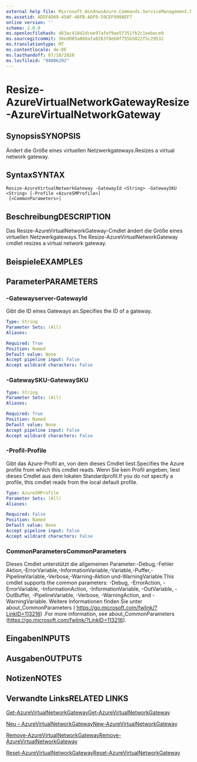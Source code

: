 ```yaml
---
external help file: Microsoft.WindowsAzure.Commands.ServiceManagement.Network.dll-Help.xml
ms.assetid: AD5F4D69-45AF-46FB-ADF0-59CEF9908EF7
online version: ''
schema: 2.0.0
ms.openlocfilehash: d63ac418d2dcee97afef9ae5f351fb2c1eebece0
ms.sourcegitcommit: 56ed085a868afa8263f8eb0f755b5822f5c29532
ms.translationtype: MT
ms.contentlocale: de-DE
ms.lasthandoff: 07/18/2020
ms.locfileid: "94006292"
---
```

# <span data-ttu-id="db770-101">Resize-AzureVirtualNetworkGateway</span><span class="sxs-lookup"><span data-stu-id="db770-101">Resize-AzureVirtualNetworkGateway</span></span>

## <span data-ttu-id="db770-102">Synopsis</span><span class="sxs-lookup"><span data-stu-id="db770-102">SYNOPSIS</span></span>
<span data-ttu-id="db770-103">Ändert die Größe eines virtuellen Netzwerkgateways.</span><span class="sxs-lookup"><span data-stu-id="db770-103">Resizes a virtual network gateway.</span></span>

## <span data-ttu-id="db770-104">Syntax</span><span class="sxs-lookup"><span data-stu-id="db770-104">SYNTAX</span></span>

```
Resize-AzureVirtualNetworkGateway -GatewayId <String> -GatewaySKU <String> [-Profile <AzureSMProfile>]
 [<CommonParameters>]
```

## <span data-ttu-id="db770-105">Beschreibung</span><span class="sxs-lookup"><span data-stu-id="db770-105">DESCRIPTION</span></span>
<span data-ttu-id="db770-106">Das Resize-AzureVirtualNetworkGateway-Cmdlet ändert die Größe eines virtuellen Netzwerkgateways.</span><span class="sxs-lookup"><span data-stu-id="db770-106">The Resize-AzureVirtualNetworkGateway cmdlet resizes a virtual network gateway.</span></span>

## <span data-ttu-id="db770-107">Beispiele</span><span class="sxs-lookup"><span data-stu-id="db770-107">EXAMPLES</span></span>

## <span data-ttu-id="db770-108">Parameter</span><span class="sxs-lookup"><span data-stu-id="db770-108">PARAMETERS</span></span>

### <span data-ttu-id="db770-109">-Gatewayserver</span><span class="sxs-lookup"><span data-stu-id="db770-109">-GatewayId</span></span>
<span data-ttu-id="db770-110">Gibt die ID eines Gateways an.</span><span class="sxs-lookup"><span data-stu-id="db770-110">Specifies the ID of a gateway.</span></span>

```yaml
Type: String
Parameter Sets: (All)
Aliases: 

Required: True
Position: Named
Default value: None
Accept pipeline input: False
Accept wildcard characters: False
```

### <span data-ttu-id="db770-111">-GatewaySKU</span><span class="sxs-lookup"><span data-stu-id="db770-111">-GatewaySKU</span></span>
```yaml
Type: String
Parameter Sets: (All)
Aliases: 

Required: True
Position: Named
Default value: None
Accept pipeline input: False
Accept wildcard characters: False
```

### <span data-ttu-id="db770-112">-Profil</span><span class="sxs-lookup"><span data-stu-id="db770-112">-Profile</span></span>
<span data-ttu-id="db770-113">Gibt das Azure-Profil an, von dem dieses Cmdlet liest.</span><span class="sxs-lookup"><span data-stu-id="db770-113">Specifies the Azure profile from which this cmdlet reads.</span></span> <span data-ttu-id="db770-114">Wenn Sie kein Profil angeben, liest dieses Cmdlet aus dem lokalen Standardprofil.</span><span class="sxs-lookup"><span data-stu-id="db770-114">If you do not specify a profile, this cmdlet reads from the local default profile.</span></span>

```yaml
Type: AzureSMProfile
Parameter Sets: (All)
Aliases: 

Required: False
Position: Named
Default value: None
Accept pipeline input: False
Accept wildcard characters: False
```

### <span data-ttu-id="db770-115">CommonParameters</span><span class="sxs-lookup"><span data-stu-id="db770-115">CommonParameters</span></span>
<span data-ttu-id="db770-116">Dieses Cmdlet unterstützt die allgemeinen Parameter:-Debug,-Fehler Aktion,-ErrorVariable,-InformationVariable,-Variable,-Puffer,-PipelineVariable,-Verbose,-Warning-Aktion und-WarningVariable.</span><span class="sxs-lookup"><span data-stu-id="db770-116">This cmdlet supports the common parameters: -Debug, -ErrorAction, -ErrorVariable, -InformationAction, -InformationVariable, -OutVariable, -OutBuffer, -PipelineVariable, -Verbose, -WarningAction, and -WarningVariable.</span></span> <span data-ttu-id="db770-117">Weitere Informationen finden Sie unter about_CommonParameters ( https://go.microsoft.com/fwlink/?LinkID=113216) .</span><span class="sxs-lookup"><span data-stu-id="db770-117">For more information, see about_CommonParameters (https://go.microsoft.com/fwlink/?LinkID=113216).</span></span>

## <span data-ttu-id="db770-118">Eingaben</span><span class="sxs-lookup"><span data-stu-id="db770-118">INPUTS</span></span>

## <span data-ttu-id="db770-119">Ausgaben</span><span class="sxs-lookup"><span data-stu-id="db770-119">OUTPUTS</span></span>

## <span data-ttu-id="db770-120">Notizen</span><span class="sxs-lookup"><span data-stu-id="db770-120">NOTES</span></span>

## <span data-ttu-id="db770-121">Verwandte Links</span><span class="sxs-lookup"><span data-stu-id="db770-121">RELATED LINKS</span></span>

[<span data-ttu-id="db770-122">Get-AzureVirtualNetworkGateway</span><span class="sxs-lookup"><span data-stu-id="db770-122">Get-AzureVirtualNetworkGateway</span></span>](./Get-AzureVirtualNetworkGateway.md)

[<span data-ttu-id="db770-123">Neu – AzureVirtualNetworkGateway</span><span class="sxs-lookup"><span data-stu-id="db770-123">New-AzureVirtualNetworkGateway</span></span>](./New-AzureVirtualNetworkGateway.md)

[<span data-ttu-id="db770-124">Remove-AzureVirtualNetworkGateway</span><span class="sxs-lookup"><span data-stu-id="db770-124">Remove-AzureVirtualNetworkGateway</span></span>](./Remove-AzureVirtualNetworkGateway.md)

[<span data-ttu-id="db770-125">Reset-AzureVirtualNetworkGateway</span><span class="sxs-lookup"><span data-stu-id="db770-125">Reset-AzureVirtualNetworkGateway</span></span>](./Reset-AzureVirtualNetworkGateway.md)


